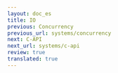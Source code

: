 ```yaml
---
layout: doc_es
title: IO
previous: Concurrency
previous_url: systems/concurrency
next: C-API
next_url: systems/c-api
review: true
translated: true
---
```

